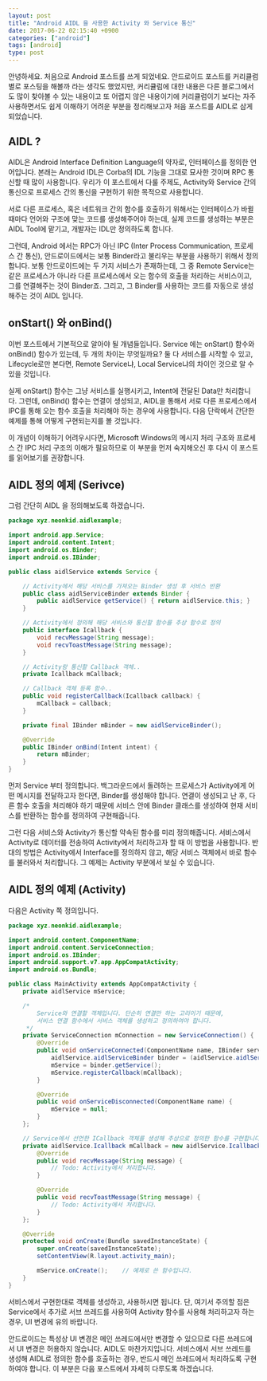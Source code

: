 ```yaml
---
layout: post
title: "Android AIDL 을 사용한 Activity 와 Service 통신"
date: 2017-06-22 02:15:40 +0900
categories: ["android"]
tags: [android]
type: post
---
```


안녕하세요. 처음으로 Android 포스트를 쓰게 되었네요. 안드로이드 포스트를 커리큘럼별로 포스팅을 해볼까 라는 생각도 했었지만, 커리큘럼에 대한 내용은 다른 블로그에서도 많이 찾아볼 수 있는 내용이고 또 어렵지 않은 내용이기에 커리큘럼이기 보다는 자주 사용하면서도 쉽게 이해하기 어려운 부분을 정리해보고자 처음 포스트를 AIDL로 삼게 되었습니다.



## AIDL ?

AIDL은 Android Interface Definition Language의 약자로, 인터페이스를 정의한 언어입니다. 본래는 Android IDL은 Corba의 IDL 기능을 그대로 묘사한 것이며 RPC 통신할 때 많이 사용합니다. 우리가 이 포스트에서 다룰 주제도, Activity와 Service 간의 통신으로 프로세스 간의 통신을 구현하기 위한 목적으로 사용합니다.

서로 다른 프로세스, 혹은 네트워크 간의 함수를 호출하기 위해서는 인터페이스가 바뀔 때마다 언어와 구조에 맞는 코드를 생성해주어야 하는데, 실제 코드를 생성하는 부분은 AIDL Tool에 맡기고, 개발자는 IDL만 정의하도록 합니다.

그런데, Android 에서는 RPC가 아닌 IPC (Inter Process Communication, 프로세스 간 통신), 안드로이드에서는 보통 Binder라고 불리우는 부분을 사용하기 위해서 정의합니다. 보통 안드로이드에는 두 가지 서비스가 존재하는데, 그 중 Remote Service는 같은 프로세스가 아니라 다른 프로세스에서 오는 함수의 호출을 처리하는 서비스이고, 그를 연결해주는 것이 Binder죠. 그리고, 그 Binder를 사용하는 코드를 자동으로 생성해주는 것이 AIDL 입니다.



## onStart() 와 onBind()

이번 포스트에서 기본적으로 알아야 될 개념들입니다. Service 에는 onStart() 함수와 onBind() 함수가 있는데, 두 개의 차이는 무엇일까요? 둘 다 서비스를 시작할 수 있고, Lifecycle로만 본다면, Remote Service냐, Local Service냐의 차이인 것으로 알 수 있을 것입니다.

실제 onStart() 함수는 그냥 서비스를 실행시키고, Intent에 전달된 Data만 처리합니다. 그런데, onBind() 함수는 연결이 생성되고, AIDL을 통해서 서로 다른 프로세스에서 IPC를 통해 오는 함수 호출을 처리해야 하는 경우에 사용합니다. 다음 단락에서 간단한 예제를 통해 어떻게 구현되는지를 볼 것입니다.

이 개념이 이해하기 어려우시다면, Microsoft Windows의 메시지 처리 구조와 프로세스 간 IPC 처리 구조의 이해가 필요하므로 이 부분을 먼저 숙지해오신 후 다시 이 포스트를 읽어보기를 권장합니다.



## AIDL 정의 예제 (Serivce)

그럼 간단히 AIDL 을 정의해보도록 하겠습니다. 

``` java
package xyz.neonkid.aidlexample;

import android.app.Service;
import android.content.Intent;
import android.os.Binder;
import android.os.IBinder;

public class aidlService extends Service {

    // Activity에서 해당 서비스를 가져오는 Binder 생성 후 서비스 반환
    public class aidlServiceBinder extends Binder {
        public aidlService getService() { return aidlService.this; }
    }

    // Activity에서 정의해 해당 서비스와 통신할 함수를 추상 함수로 정의
    public interface Icallback {
        void recvMessage(String message);
        void recvToastMessage(String message);
    }

    // Activity랑 통신할 Callback 객체..
    private Icallback mCallback;

    // Callback 객체 등록 함수..
    public void registerCallback(Icallback callback) {
        mCallback = callback;
    }

    private final IBinder mBinder = new aidlServiceBinder();

    @Override
    public IBinder onBind(Intent intent) {
        return mBinder;
    }
}

```

먼저 Service 부터 정의합니다. 백그라운드에서 돌려하는 프로세스가 Activity에게 어떤 메시지를 전달하고자 한다면, Binder를 생성해야 합니다. 연결이 생성되고 난 후, 다른 함수 호출을 처리해야 하기 때문에 서비스 안에 Binder 클래스를 생성하여 현재 서비스를 반환하는 함수를 정의하여 구현해줍니다.

그런 다음 서비스와 Activity가 통신할 약속된 함수를 미리 정의해줍니다. 서비스에서 Activity로 데이터를 전송하여 Activity에서 처리하고자 할 때 이 방법을 사용합니다. 반대의 방법은 Activity에서 Interface를 정의하지 않고, 해당 서비스 객체에서 바로 함수를 불러와서 처리합니다. 그 예제는 Activity 부분에서 보실 수 있습니다.



## AIDL 정의 예제 (Activity)

다음은 Activity 쪽 정의입니다.

```java
package xyz.neonkid.aidlexample;

import android.content.ComponentName;
import android.content.ServiceConnection;
import android.os.IBinder;
import android.support.v7.app.AppCompatActivity;
import android.os.Bundle;

public class MainActivity extends AppCompatActivity {
    private aidlService mService;

    /*
        Service와 연결할 객체입니다. 단순히 연결만 하는 고리이기 때문에,
        서비스 연결 함수에서 서비스 객체를 생성하고 정의하여야 합니다.
     */
    private ServiceConnection mConnection = new ServiceConnection() {
        @Override
        public void onServiceConnected(ComponentName name, IBinder service) {
            aidlService.aidlServiceBinder binder = (aidlService.aidlServiceBinder)service;
            mService = binder.getService();
            mService.registerCallback(mCallback);
        }

        @Override
        public void onServiceDisconnected(ComponentName name) {
            mService = null;
        }
    };

    // Service에서 선언한 ICallback 객체를 생성해 추상으로 정의한 함수를 구현합니다.
    private aidlService.Icallback mCallback = new aidlService.Icallback() {
        @Override
        public void recvMessage(String message) {
            // Todo: Activity에서 처리합니다.
        }

        @Override
        public void recvToastMessage(String message) {
            // Todo: Activity에서 처리합니다.
        }
    };

    @Override
    protected void onCreate(Bundle savedInstanceState) {
        super.onCreate(savedInstanceState);
        setContentView(R.layout.activity_main);

        mService.onCreate();    // 예제로 쓴 함수입니다.
    }
}

```

서비스에서 구현한대로 객체를 생성하고, 사용하시면 됩니다. 단, 여기서 주의할 점은 Service에서 추가로 서브 쓰레드를 사용하여 Activity 함수를 사용해 처리하고자 하는 경우, UI 변경에 유의 바랍니다. 

안드로이드는 특성상 UI 변경은 메인 쓰레드에서만 변경할 수 있으므로 다른 쓰레드에서 UI 변경은 허용하지 않습니다. AIDL도 마찬가지입니다. 서비스에서 서브 쓰레드를 생성해 AIDL로 정의한 함수를 호출하는 경우, 반드시 메인 쓰레드에서 처리하도록 구현하여야 합니다. 이 부분은 다음 포스트에서 자세히 다루도록 하겠습니다.

